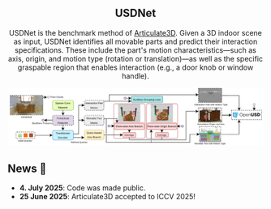 <!-- # USDNet -->
<div align='center'>
<h2 align="center"> USDNet </h2>
USDNet is the benchmark method of <a href="https://insait-institute.github.io/articulate3d.github.io/">Articulate3D</a>.  
Given a 3D indoor scene as input, USDNet identifies all movable parts and predict their interaction specifications.  
These include the part's motion characteristics—such as axis, origin, and motion type (rotation or translation)—as well as the specific graspable region that enables interaction (e.g., a door knob or window handle).  

![teaser](./repo_info/method_usdnet.png)
</div>

## News :newspaper:
* **4. July 2025**: Code was made public.
* **25 June 2025**: Articulate3D accepted to ICCV 2025!